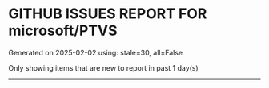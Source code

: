 
# GITHUB ISSUES REPORT FOR microsoft/PTVS


Generated on 2025-02-02 using: stale=30, all=False


Only showing items that are new to report in past 1 day(s)


---




















